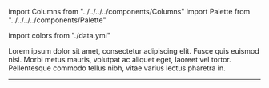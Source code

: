 import Columns from "../../../../components/Columns"
import Palette from "../../../../components/Palette"

import colors from "./data.yml"

Lorem ipsum dolor sit amet, consectetur adipiscing elit. Fusce quis euismod nisi. Morbi metus mauris, volutpat ac aliquet eget, laoreet vel tortor. Pellentesque commodo tellus nibh, vitae varius lectus pharetra in.

***

<Palette colors={colors} />
